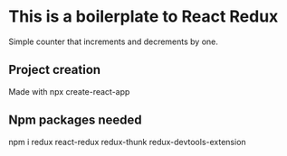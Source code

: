 # This is a boilerplate to React Redux

Simple counter that increments and decrements by one.

## Project creation

Made with npx create-react-app

## Npm packages needed

npm i redux react-redux redux-thunk redux-devtools-extension


